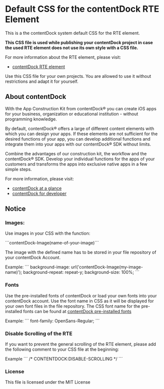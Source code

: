 #  Default CSS for the contentDock RTE Element

This is a the contentDock system default CSS for the RTE element.

**This CSS file is used while publishing your contentDock project in case the used RTE element does not use its own style with a CSS file.**


For more information about the RTE element, please visit:
* [contentDock RTE element](https://www.contentdock.com/en/support/elements-and-styles/element-rte)


Use this CSS file for your own projects. You are allowed to use it without restrictions and adapt it for yourself.


## About contentDock
With the App Construction Kit from contentDock® you can create iOS apps for your business, organization or educational institution - without programming knowledge. 

By default, contentDock® offers a large of different content elements with which you can design your apps.
If these elements are not sufficient for the desired functions of your app, you can develop additional functions and integrate them into your apps with our contentDock® SDK without limits.

Combine the advantages of our construction kit, the workflow and the contentDock® SDK.
Develop your individual functions for the apps of your customers and transforms the apps into exclusive native apps in a few simple steps. 

For more information, please visit:
* [contentDock at a glance](https://www.contentdock.com/en)
* [contentDock for developer](https://www.contentdock.com/en/for-developer)


## Notice

### Images:
Use images in your CSS with the function: 

´´´contentDock-Image(name-of-your-image)´´´

The image with the defined name has to be stored in your file repository of your contentDock Account.
  
Example:
´´´
  background-image: url('contentDock-Image(my-image-name)');
  background-repeat: repeat-y;
  background-size: 100%; 
´´´

### Fonts
Use the pre-installed fonts of contentDock or load your own fonts into your contentDock account. Use the font name in CSS as it will be displayed for your own font files in the file repository. The CSS font name for the pre-installed fonts can be found at 
[contentDock pre-installed fonts](https://www.contentdock.com/en/support/pre-installed-fonts)

Example:
´´´
  font-family: OpenSans-Regular;
´´´

### Disable Scrolling of the RTE
If you want to prevent the general scrolling of the RTE element, please add the following comment to your CSS file at the beginning:

Example
´´´
/* CONTENTDOCK:DISABLE-SCROLLING */
´´´

### License
This file is licensed under the MIT License